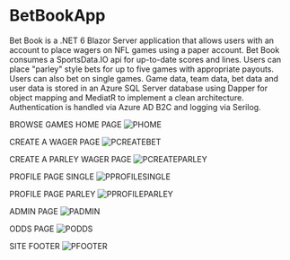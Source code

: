 # BetBookApp
Bet Book is a .NET 6 Blazor Server application that allows users with an account to place wagers on NFL games using a paper account. Bet Book consumes a SportsData.IO api for up-to-date scores and lines. Users can place "parley" style bets for up to five games with appropriate payouts. Users can also bet on single games. Game data, team data, bet data and user data is stored in an Azure SQL Server database using Dapper for object mapping and MediatR to implement a clean architecture. Authentication is handled via Azure AD B2C and logging via Serilog.

BROWSE GAMES HOME PAGE
![PHOME](https://user-images.githubusercontent.com/95720340/184517616-ecc65420-53a2-4212-982d-64c5ceff5a23.png)

CREATE A WAGER PAGE
![PCREATEBET](https://user-images.githubusercontent.com/95720340/184517614-5f853447-6575-4442-b237-d9f6de14b42b.png)

CREATE A PARLEY WAGER PAGE
![PCREATEPARLEY](https://user-images.githubusercontent.com/95720340/184517613-d13065ee-8b36-47ee-880e-90961a123054.png)

PROFILE PAGE SINGLE
![PPROFILESINGLE](https://user-images.githubusercontent.com/95720340/184517610-4f2274cc-23e3-4244-8726-4f823ea76044.png)

PROFILE PAGE PARLEY
![PPROFILEPARLEY](https://user-images.githubusercontent.com/95720340/184517604-128258c0-49b7-4bd5-b3b1-75d7ef4f20e3.png)

ADMIN PAGE
![PADMIN](https://user-images.githubusercontent.com/95720340/184517620-053be320-ec76-453c-99d2-e74b392a03e9.png)

ODDS PAGE
![PODDS](https://user-images.githubusercontent.com/95720340/184517623-a6509b43-7e73-4a47-b258-ed167b5f898c.png)

SITE FOOTER
![PFOOTER](https://user-images.githubusercontent.com/95720340/184517622-dbc77b95-b8ae-47fa-8a0c-c8e9be573bd6.png)






























